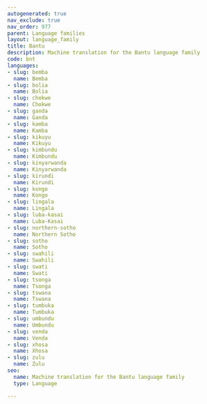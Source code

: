 ```yaml
---
autogenerated: true
nav_exclude: true
nav_order: 977
parent: Language families
layout: language_family
title: Bantu
description: Machine translation for the Bantu language family
code: bnt
languages:
- slug: bemba
  name: Bemba
- slug: bolia
  name: Bolia
- slug: chokwe
  name: Chokwe
- slug: ganda
  name: Ganda
- slug: kamba
  name: Kamba
- slug: kikuyu
  name: Kikuyu
- slug: kimbundu
  name: Kimbundu
- slug: kinyarwanda
  name: Kinyarwanda
- slug: kirundi
  name: Kirundi
- slug: kongo
  name: Kongo
- slug: lingala
  name: Lingala
- slug: luba-kasai
  name: Luba-Kasai
- slug: northern-sotho
  name: Northern Sotho
- slug: sotho
  name: Sotho
- slug: swahili
  name: Swahili
- slug: swati
  name: Swati
- slug: tsonga
  name: Tsonga
- slug: tswana
  name: Tswana
- slug: tumbuka
  name: Tumbuka
- slug: umbundu
  name: Umbundu
- slug: venda
  name: Venda
- slug: xhosa
  name: Xhosa
- slug: zulu
  name: Zulu
seo:
  name: Machine translation for the Bantu language family
  type: Language

---
```


